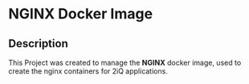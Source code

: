 # NGINX Docker Image

## Description

This Project was created to manage the **NGINX** docker image, used to create the nginx containers for 2iQ applications.

